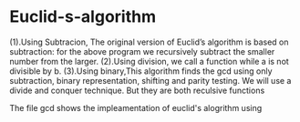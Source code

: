 # Euclid-s-algorithm
(1).Using Subtracion,
The original version of Euclid’s algorithm is based on subtraction: for the above program we recursively subtract the smaller number from the larger.
(2).Using division, we call a function while a is not
divisible by b.
(3).Using binary,This algorithm finds the gcd using only subtraction, binary representation, shifting and parity testing. We will use a divide and conquer technique.
But they are both reculsive functions


The file gcd shows the impleamentation of euclid's alogrithm using
